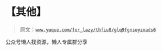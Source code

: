 # 【其他】

> 原文：[`www.yuque.com/for_lazy/thfiu8/glq9fgnsoyzxads6`](https://www.yuque.com/for_lazy/thfiu8/glq9fgnsoyzxads6)

<ne-p id="uceca0687" data-lake-id="uceca0687"><ne-text id="u3094d72f">公众号懒人找资源，懒人专属群分享</ne-text></ne-p>